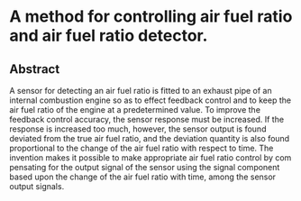 # A method for controlling air fuel ratio and air fuel ratio detector.

## Abstract
A sensor for detecting an air fuel ratio is fitted to an exhaust pipe of an internal combustion engine so as to effect feedback control and to keep the air fuel ratio of the engine at a predetermined value. To improve the feedback control accuracy, the sensor response must be increased. If the response is increased too much, however, the sensor output is found deviated from the true air fuel ratio, and the deviation quantity is also found proportional to the change of the air fuel ratio with respect to time. The invention makes it possible to make appropriate air fuel ratio control by com pensating for the output signal of the sensor using the signal component based upon the change of the air fuel ratio with time, among the sensor output signals.